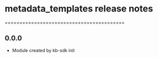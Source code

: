 # metadata_templates release notes
=========================================

0.0.0
-----
* Module created by kb-sdk init
